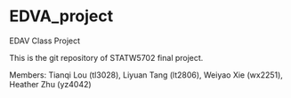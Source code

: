 # EDVA_project
EDAV Class Project

This is the git repository of STATW5702 final project.

Members: 
Tianqi Lou (tl3028), Liyuan Tang (lt2806), Weiyao Xie (wx2251), Heather Zhu (yz4042)
